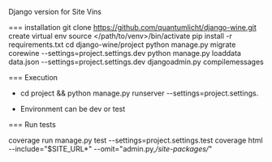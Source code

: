 Django version for Site Vins


===
installation
git clone https://github.com/quantumlicht/django-wine.git
create virtual env
source </path/to/venv>/bin/activate
pip install -r requirements.txt
cd django-wine/project
python manage.py migrate corewine --settings=project.settings.dev
python manage.py loaddata data.json --settings=project.settings.dev
djangoadmin.py compilemessages

===
Execution
	
- cd project && python manage.py runserver --settings=project.settings.<environment>
* Environment can be dev or test


=== 
Run tests

coverage run manage.py test --settings=project.settings.test
coverage html --include="$SITE_URL*" --omit="admin.py,*/site-packages/*"